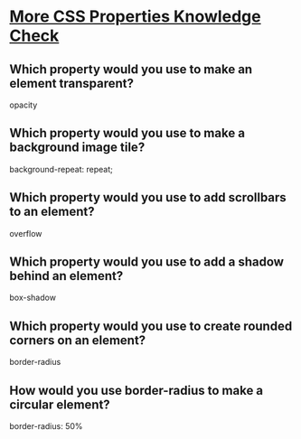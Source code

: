 # [More CSS Properties Knowledge Check](https://www.theodinproject.com/lessons/node-path-intermediate-html-and-css-more-css-properties#knowledge-check)

## Which property would you use to make an element transparent?
opacity

## Which property would you use to make a background image tile?
background-repeat: repeat;

## Which property would you use to add scrollbars to an element?
overflow

## Which property would you use to add a shadow behind an element?
box-shadow


## Which property would you use to create rounded corners on an element?
border-radius


## How would you use border-radius to make a circular element?
border-radius: 50% 

